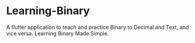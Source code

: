 # Learning-Binary
A flutter application to teach and practice Binary to Decimal and Text, and vice versa. Learning Binary Made Simple. 
